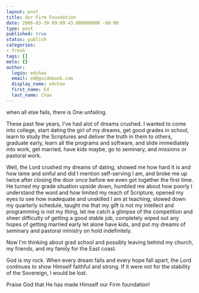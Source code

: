 ```yaml
---
layout: post
title: Our Firm Foundation
date: 2006-03-30 09:09:43.000000000 -08:00
type: post
published: true
status: publish
categories:
- fresh
tags: []
meta: {}
author:
  login: edchao
  email: ed@guidebook.com
  display_name: edchao
  first_name: Ed
  last_name: Chao
---
```

<p>when all else fails, there is One unfailing.</p>
<p>These past few years, I've had alot of dreams crushed.  I wanted to come into college, start dating the girl of my dreams, get good grades in school, learn to study the Scriptures and deliver the truth in them to others, graduate early, learn all the programs and software, and slide immediately into work, get married, have kids maybe, go to seminary, and missions or pastoral work.</p>
<p> Well, the Lord crushed my dreams of dating, showed me how hard it is and how lame and sinful and did I mention self-serving I am, and broke me up twice after closing the door once before we even got together the first time.  He  turned my grade situation upside down, humbled me about how poorly I understand the word and how limited my reach of Scripture, opened my eyes to see how inadequate and unskilled I am at teaching, slowed down my quarterly schedule, taught me that my gift is not my intellect and programming is not my thing, let me catch a glimpse of the competition and sheer difficulty of getting a good stable job, completely wiped out any hopes of getting married early let alone have kids, and put my dreams of seminary and pastoral ministry on hold indefinitely.  </p>
<p> Now I'm thinking about grad school and possibly leaving behind my church, my friends, and my family for the East coast.  </p>
<p> God is my rock.  When every dream fails and every hope fall apart, the Lord continues to show Himself faithful and strong.  If it were not for the stability of the Sovereign, I would be lost.</p>
<p> Praise God that He has made Himself our Firm foundation!</p>
